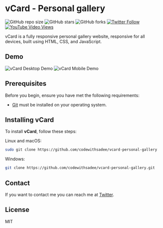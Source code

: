 # vCard - Personal gallery

![GitHub repo size](https://img.shields.io/github/repo-size/codewithsadee/vcard-personal-gallery)
![GitHub stars](https://img.shields.io/github/stars/codewithsadee/vcard-personal-gallery?style=social)
![GitHub forks](https://img.shields.io/github/forks/codewithsadee/vcard-personal-gallery?style=social)
[![Twitter Follow](https://img.shields.io/twitter/follow/codewithsadee_?style=social)](https://twitter.com/intent/follow?screen_name=codewithsadee_)
[![YouTube Video Views](https://img.shields.io/youtube/views/SoxmIlgf2zM?style=social)](https://youtu.be/SoxmIlgf2zM)

vCard is a fully responsive personal gallery website, responsive for all devices, built using HTML, CSS, and JavaScript.

## Demo

![vCard Desktop Demo](./website-demo-image/desktop.png "Desktop Demo")
![vCard Mobile Demo](./website-demo-image/mobile.png "Mobile Demo")

## Prerequisites

Before you begin, ensure you have met the following requirements:

- [Git](https://git-scm.com/downloads "Download Git") must be installed on your operating system.

## Installing vCard

To install **vCard**, follow these steps:

Linux and macOS:

```bash
sudo git clone https://github.com/codewithsadee/vcard-personal-gallery.git
```

Windows:

```bash
git clone https://github.com/codewithsadee/vcard-personal-gallery.git
```

## Contact

If you want to contact me you can reach me at [Twitter](https://www.twitter.com/codewithsadee).

## License

MIT
